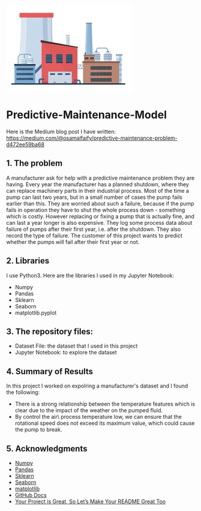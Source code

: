 ![Predictive-Maintenance-Model](/Picture1.jpg)
# Predictive-Maintenance-Model
Here is the Medium blog post I have written: https://medium.com/@osamalfaify/predictive-maintenance-problem-d472ee59ba68

## 1. The problem

A manufacturer ask for help with a predictive maintenance problem they are having. Every year the manufacturer has a planned shutdown, where they can replace machinery parts in their industrial process. Most of the time a pump can last two years, but in a small number of cases the pump fails earlier than this. They are worried about such a failure, because if the pump fails in operation they have to shut the whole process down - something which is costly. However replacing or fixing a pump that is actually fine, and can last a year longer is also expensive. They log some process data about failure of pumps after their first year, i.e. after the shutdown. They also record the type of failure. The customer of this project wants to predict whether the pumps will fail after their first year or not.
## 2. Libraries

I use Python3. Here are the libraries I used in my Jupyter Notebook:
- Numpy
- Pandas
- Sklearn
- Seaborn
- matplotlib.pyplot

## 3. The repository files:
- Dataset File: the dataset that I used in this project
- Jupyter Notebook: to explore the dataset

## 4. Summary of Results
In this project I worked on expolring a manufacturer's dataset and I found the following:
- There is a strong relationship between the temperature features which is clear due to the impact of the weather on the pumped fluid.
- By control the air\ process temperature low, we can ensure that the rotational speed does not exceed its maximum value, which could cause the pump to break.

## 5. Acknowledgments
- [Numpy](https://numpy.org/)
- [Pandas](https://pandas.pydata.org/)
- [Sklearn](https://scikit-learn.org/)
- [Seaborn](https://seaborn.pydata.org)
- [matplotlib](https://matplotlib.org)
- [GitHub Docs](https://docs.github.com/en/github/writing-on-github/getting-started-with-writing-and-formatting-on-github/basic-writing-and-formatting-syntax)
- [Your Project is Great, So Let’s Make Your README Great Too](https://embeddedartistry.com/blog/2017/11/27/your-project-is-great-so-lets-make-your-readme-great-too/)
